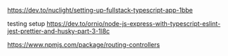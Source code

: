 https://dev.to/nuclight/setting-up-fullstack-typescript-app-1bbe

testing setup https://dev.to/ornio/node-js-express-with-typescript-eslint-jest-prettier-and-husky-part-3-1l8c

<!-- docker -- docker run --name zen_streak -v /home/Code/fullstack-ts-app/datadir:/var/lib/postgresql/data -e POSTGRES_PASSWORD=postgreszen -d postgres:tag -->

https://www.npmjs.com/package/routing-controllers
